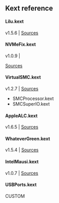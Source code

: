 ## Kext reference


#### Lilu.kext

v1.5.6 |
[Sources](https://github.com/acidanthera/Lilu)

#### NVMeFix.kext

v1.0.9 |

[Sources](https://github.com/acidanthera/NVMeFix)

#### VirtualSMC.kext

v1.2.7 |
[Sources](https://github.com/acidanthera/VirtualSMC)

- SMCProcessor.kext
- SMCSuperIO.kext

#### AppleALC.kext

v1.6.5 |
[Sources](https://github.com/acidanthera/AppleALC)

#### WhateverGreen.kext

v1.5.4 |
[Sources](https://github.com/acidanthera/WhateverGreen)

#### IntelMausi.kext

v1.0.7 |
[Sources](https://github.com/acidanthera/IntelMausi)

#### USBPorts.kext

CUSTOM

